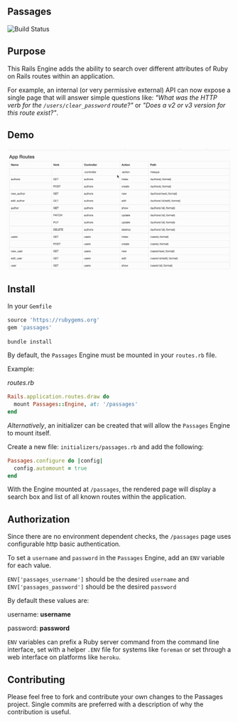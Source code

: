## Passages

![Build Status](https://travis-ci.org/yez/passages.svg?branch=master)

## Purpose

This Rails Engine adds the ability to search over different attributes of Ruby on Rails routes within an application.

For example, an internal (or very permissive external) API can now expose a single page that will answer simple questions like: *"What was the HTTP verb for the `/users/clear_password` route?"* or *"Does a v2 or v3 version for this route exist?"*.

## Demo

![Demo](demo.gif)

## Install

In your `Gemfile`

```ruby
source 'https://rubygems.org'
gem 'passages'
```

`bundle install`

By default, the `Passages` Engine must be mounted in your `routes.rb` file.

Example:

*routes.rb*

```ruby
Rails.application.routes.draw do
  mount Passages::Engine, at: '/passages'
end
```

*Alternatively*, an initializer can be created that will allow the `Passages` Engine to mount itself.

Create a new file: `initializers/passages.rb` and add the following:

```ruby
Passages.configure do |config|
  config.automount = true
end
```

With the Engine mounted at `/passages`, the rendered page will display a search box and list of all known routes within the application.

## Authorization

Since there are no environment dependent checks, the `/passages` page uses configurable http basic authentication.

To set a `username` and `password` in the `Passages` Engine, add an `ENV` variable for each value.

`ENV['passages_username']` should be the desired `username` and `ENV['passages_password']` should be the desired `password`

By default these values are:

username: **username**

password: **password**

`ENV` variables can prefix a Ruby server command from the command line interface, set with a helper `.ENV` file for systems like `foreman` or set through a web interface on platforms like `heroku`.

## Contributing

Please feel free to fork and contribute your own changes to the Passages project. Single commits are preferred with a description of why the contribution is useful.
